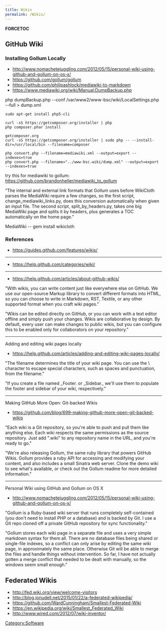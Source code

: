 ```yaml
---
title: Wikis
permalink: /Wikis/
---
```


__FORCETOC__

GitHub Wiki
-----------

### Installing Gollum Locally

-   <http://www.nomachetejuggling.com/2012/05/15/personal-wiki-using-github-and-gollum-on-os-x/>
-   <https://github.com/gollum/gollum>
-   <https://github.com/philipashlock/mediawiki-to-markdown>
-   <https://www.mediawiki.org/wiki/Manual:DumpBackup.php>

php dumpBackup.php --conf /var/www2/www-bsc/wiki/LocalSettings.php --full &gt; dump.xml

    sudo apt-get install php5-cli

    curl -sS https://getcomposer.org/installer | php
    php composer.phar install

    getcomposer.org
    curl -sS https://getcomposer.org/installer | sudo php -- --install-dir=/usr/local/bin --filename=composer

    php convert.php --filename=mediawiki.xml --output=export --indexes=true
    php convert.php --filename="../www-bsc.wiki/dump.xml" --output=export --indexes=true

try this for mediawiki to gollum: <https://github.com/brandonheller/mediawiki_to_gollum>

“The internal and external link formats that Gollum uses before WikiCloth parses the MediaWiki require a few changes, so the first script, change_mediawiki_links.py, does this conversion automatically when given an input file. The second script, split_by_headers.py, takes one big MediaWiki page and splits it by headers, plus generates a TOC automatically on the home page.”

MediaWiki -- gem install wikicloth

### References

-   <https://guides.github.com/features/wikis/>

------------------------------------------------------------------------

-   <https://help.github.com/categories/wiki/>

------------------------------------------------------------------------

-   <https://help.github.com/articles/about-github-wikis/>

"With wikis, you can write content just like everywhere else on GitHub. We use our open-source Markup library to convert different formats into HTML, so you can choose to write in Markdown, RST, Textile, or any other supported format when you craft wiki pages."

"Wikis can be edited directly on GitHub, or you can work with a text editor offline and simply push your changes. Wikis are collaborative by design. By default, every user can make changes to public wikis, but you can configure this to be enabled only for collaborators on your repository."

------------------------------------------------------------------------

Adding and editing wiki pages locally

-   <https://help.github.com/articles/adding-and-editing-wiki-pages-locally/>

"The filename determines the title of your wiki page. You can use the \\ character to escape special characters, such as spaces and punctuation, from the filename."

"If you create a file named _Footer. or _Sidebar., we'll use them to populate the footer and sidebar of your wiki, respectively."

------------------------------------------------------------------------

Making GitHub More Open: Git-backed Wikis

-   <https://github.com/blog/699-making-github-more-open-git-backed-wikis>

"Each wiki is a Git repository, so you're able to push and pull them like anything else. Each wiki respects the same permissions as the source repository. Just add ".wiki" to any repository name in the URL, and you're ready to go."

"We're also releasing Gollum, the same ruby library that powers GitHub Wikis. Gollum provides a ruby API for accessing and modifying your content, and also includes a small Sinatra web server. Clone the demo wiki to see what's available, or check out the Gollum readme for more detailed information."

------------------------------------------------------------------------

Personal Wiki using GitHub and Gollum on OS X

-   <http://www.nomachetejuggling.com/2012/05/15/personal-wiki-using-github-and-gollum-on-os-x/>

"Gollum is a Ruby-based wiki server that runs completely self-contained (you don't need to install PHP or a database) and is backed by Git. I use a Git repo cloned off a private GitHub repository for sync functionality."

"Gollum stores each wiki page in a separate file and uses a very simple markdown syntax for them all. There are no database files being shared or single-file indexes, so a conflict can only arise by editing the same wiki page, in approximately the same place. Otherwise Git will be able to merge the files and handle things without intervention. So far, I have not actually gotten a merge conflict that needed to be dealt with manually, so the windows seem small enough."

Federated Wikis
---------------

-   <http://fed.wiki.org/view/welcome-visitors>
-   <http://blog.jonudell.net/2015/01/22/a-federated-wikipedia/>
-   <https://github.com/WardCunningham/Smallest-Federated-Wiki>
-   <https://en.wikipedia.org/wiki/Smallest_Federated_Wiki>
-   <http://www.wired.com/2012/07/wiki-inventor/>

[Category:Software](/Category:Software "wikilink")